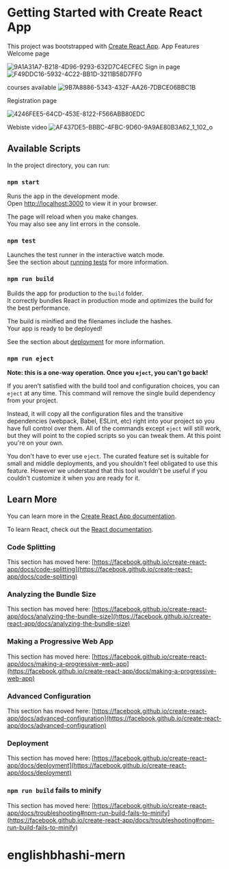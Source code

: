 # Getting Started with Create React App

This project was bootstrapped with [Create React App](https://github.com/facebook/create-react-app).
App Features 
Welcome page 

![9A1A31A7-B218-4D96-9293-632D7C4ECFEC](https://github.com/user-attachments/assets/9118b851-7e29-4bcb-ba00-7c03c9d36295)
Sign in page
![F49DDC16-5932-4C22-BB1D-3211B58D7FF0](https://github.com/user-attachments/assets/4ea6d0d5-c4c4-4426-90ca-b16a8058f598)

courses available
![9B7A8886-5343-432F-AA26-7DBCE06BBC1B](https://github.com/user-attachments/assets/956fd0fc-7434-46ad-820a-41cef00c32b6)

Registration page

![4246FEE5-64CD-453E-8122-F566ABB80EDC](https://github.com/user-attachments/assets/6387f61c-500b-4c14-aa6a-625689d5da20)

Webiste video
![AF437DE5-BBBC-4FBC-9D60-9A9AE80B3A62_1_102_o](https://github.com/user-attachments/assets/eaa18333-aa40-43c4-b11a-dcc82931e381)



## Available Scripts

In the project directory, you can run:

### `npm start`

Runs the app in the development mode.\
Open [http://localhost:3000](http://localhost:3000) to view it in your browser.

The page will reload when you make changes.\
You may also see any lint errors in the console.

### `npm test`

Launches the test runner in the interactive watch mode.\
See the section about [running tests](https://facebook.github.io/create-react-app/docs/running-tests) for more information.

### `npm run build`

Builds the app for production to the `build` folder.\
It correctly bundles React in production mode and optimizes the build for the best performance.

The build is minified and the filenames include the hashes.\
Your app is ready to be deployed!

See the section about [deployment](https://facebook.github.io/create-react-app/docs/deployment) for more information.

### `npm run eject`

**Note: this is a one-way operation. Once you `eject`, you can't go back!**

If you aren't satisfied with the build tool and configuration choices, you can `eject` at any time. This command will remove the single build dependency from your project.

Instead, it will copy all the configuration files and the transitive dependencies (webpack, Babel, ESLint, etc) right into your project so you have full control over them. All of the commands except `eject` will still work, but they will point to the copied scripts so you can tweak them. At this point you're on your own.

You don't have to ever use `eject`. The curated feature set is suitable for small and middle deployments, and you shouldn't feel obligated to use this feature. However we understand that this tool wouldn't be useful if you couldn't customize it when you are ready for it.

## Learn More

You can learn more in the [Create React App documentation](https://facebook.github.io/create-react-app/docs/getting-started).

To learn React, check out the [React documentation](https://reactjs.org/).

### Code Splitting

This section has moved here: [https://facebook.github.io/create-react-app/docs/code-splitting](https://facebook.github.io/create-react-app/docs/code-splitting)

### Analyzing the Bundle Size

This section has moved here: [https://facebook.github.io/create-react-app/docs/analyzing-the-bundle-size](https://facebook.github.io/create-react-app/docs/analyzing-the-bundle-size)

### Making a Progressive Web App

This section has moved here: [https://facebook.github.io/create-react-app/docs/making-a-progressive-web-app](https://facebook.github.io/create-react-app/docs/making-a-progressive-web-app)

### Advanced Configuration

This section has moved here: [https://facebook.github.io/create-react-app/docs/advanced-configuration](https://facebook.github.io/create-react-app/docs/advanced-configuration)

### Deployment

This section has moved here: [https://facebook.github.io/create-react-app/docs/deployment](https://facebook.github.io/create-react-app/docs/deployment)

### `npm run build` fails to minify

This section has moved here: [https://facebook.github.io/create-react-app/docs/troubleshooting#npm-run-build-fails-to-minify](https://facebook.github.io/create-react-app/docs/troubleshooting#npm-run-build-fails-to-minify)
# englishbhashi-mern
